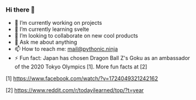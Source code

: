 ### Hi there 👋

<!--
**PythonicNinja/PythonicNinja** is a ✨ _special_ ✨ repository because its `README.md` (this file) appears on your GitHub profile.
Here are some ideas to get you started:
- 🤔 I’m looking for help with 
- 😄 Pronouns: 
-->



- 🔭 I’m currently working on projects
- 🌱 I’m currently learning svelte
- 👯 I’m looking to collaborate on new cool products
- 💬 Ask me about anything
- 📫 How to reach me: mail@pythonic.ninja
- ⚡ Fun fact: Japan has chosen Dragon Ball Z's Goku as an ambassador of the 2020 Tokyo Olympics [1]. More fun facts at [2]

[1] https://www.facebook.com/watch/?v=1724049321242162

[2] https://www.reddit.com/r/todayilearned/top/?t=year
